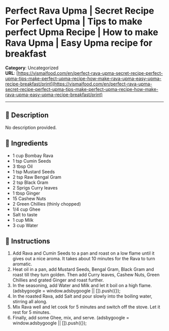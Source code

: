 # Perfect Rava Upma | Secret Recipe For Perfect Upma | Tips to make perfect Upma Recipe | How to make Rava Upma | Easy Upma recipe for breakfast

**Category**: Uncategorized  
**URL**: [https://vismaifood.com/en/perfect-rava-upma-secret-recipe-perfect-upma-tips-make-perfect-upma-recipe-how-make-rava-upma-easy-upma-recipe-breakfast/print](https://vismaifood.com/en/perfect-rava-upma-secret-recipe-perfect-upma-tips-make-perfect-upma-recipe-how-make-rava-upma-easy-upma-recipe-breakfast/print)  


---

## 📝 Description
No description provided.



## 🧂 Ingredients
- 1 cup Bombay Rava
- 1 tsp Cumin Seeds
- 3 tbsp Oil
- 1 tsp Mustard Seeds
- 2 tsp Raw Bengal Gram
- 2 tsp Black Gram
- 2 Sprigs Curry leaves
- 1 tbsp Ginger
- 15 Cashew Nuts
- 2 Green Chillies (thinly chopped)
- 1/4 cup Ghee
- Salt to taste
- 1 cup Milk
- 3 cup Water

## 🍳 Instructions
1. Add Rava and Cumin Seeds to a pan and roast on a low flame until it gives out a nice aroma. It takes about 10 minutes for the Rava to turn aromatic.
2. Heat oil in a pan, add Mustard Seeds, Bengal Gram, Black Gram and roast till they turn golden. Then add Curry leaves, Cashew Nuts, Green Chillies and grated Ginger and roast further.
3. In the seasoning, add Water and Milk and let it boil on a high flame. (adsbygoogle = window.adsbygoogle || []).push({});
4. In the roasted Rava, add Salt and pour slowly into the boiling water, stirring all along.
5. Mix Rava well and let cook for 5 minutes and switch off the stove. Let it rest for 5 minutes.
6. Finally, add some Ghee, mix, and serve. (adsbygoogle = window.adsbygoogle || []).push({});


